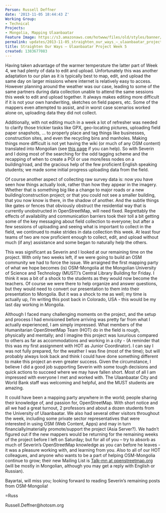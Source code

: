 ```yaml
---
Person: Russell Deffner
date: '2013-11-05 18:44:43 Z'
Working Group:
- Technical
Projects:
- Mongolia, Mapping Ulaanbaatar
Feature Image: https://s3.amazonaws.com/hotwww/files/old/styles/banner/public/DSC01054crop_0.jpg
permalink: updates/2013-11-05_straighten_our_ways_–_ulaanbaatar_project_week_5
title: Straighten Our Ways – Ulaanbaatar Project Week 5
created: 1383677083
---
```

<p>Having taken advantage of the warmer temperature the latter part of Week 4, we had plenty of data to edit and upload. Unfortunately this was another adaptation to our plan as it is typically best to map, edit, and upload the same day on larger missions where internet is relatively easy to access. However planning around the weather was our case, leading to some of the same partners during data collection unable to attend the same sessions this week to edit and upload together. It always makes editing more difficult if it is not your own handwriting, sketches on field papers, etc. Some of the mappers even attempted to assist, and in worst case scenarios worked alone on, uploading data they did not collect.</p><p>Additionally, with not editing much in a week a lot of refresher was needed to clarify those trickier tasks like GPX, geo-locating pictures, uploading field paper snapshots, … to properly place and tag things like businesses, construction sites, and even the recycling bins and manholes. Making things more difficult is not yet having the wiki (or much of any OSM content) translated into Mongolian (see <a href="http://wiki.openstreetmap.org/wiki/MN:%D0%92%D0%B8%D0%BA%D0%B8%D0%9F%D1%80%D0%BE%D0%B5%D0%BA%D1%82_%D0%9C%D0%BE%D0%BD%D0%B3%D0%BE%D0%BB"> this page</a> if you can help). So with Severin and I doing most of the searching for the odd tagging scheme and the recapping of when to create a POI or use more/less nodes on a building/road, and the gracious help of the few proficient English speaking students; we made some initial progress uploading data from the field.</p><p><img class="image-medium" style="float: right; margin-left: 5px; margin-right: 5px;" src="https://s3.amazonaws.com/hotwww/files/old/styles/medium/public/DSC01054crop_0_0.jpg?itok=DXSc2PlD" alt="" style="width:220px;height:190px">Of course another aspect of collecting raw survey data is: now you have seen how things actually look, rather than how they appear in the imagery. Whether that is something big like a change to major roads or a new building/construction project; or that you could not see a smaller building, that you now know is there, in the shadow of another. And the subtle things like gates or fences that obviously obstruct the residential way that is currently unobstructed in OpenStreetMap, will need fixed. Regrettably the effects of availability and communication barriers took their toll a bit getting some of the key messaging about field collection to everyone; but after a few sessions of uploading and seeing what is important to collect in the field, we continued to make strides in data collection this week. At least four teams of two are now proficient enough to collect, edit, and upload without much (if any) assistance and some began to naturally help the others.</p><p>This was significant as Severin and I looked at our remaining time on the project. With only two weeks left, if we were going to build an OSM community we had to force the issue. We arraigned the first mapping party of what we hope becomes (is) OSM-Mongolia at the Mongolian University of Science and Technology (MUST)’s Central Library Building for Friday. I think it was a bit of a shock to the students as they would now become the teachers. Of course we were there to help organize and answer questions, but they would need to convert our presentation to them into their presentation to Mongolia. But it was a shock to me as well; my time is actually up, I’m writing this post back in Colorado, USA - this would be my last day working in Mongolia.</p><p>Although I faced many challenging moments on the project, and the setup and process I had envisioned before arriving was pretty far from what I actually experienced, I am simply impressed. What members of the Humanitarian OpenStreetMap Team (HOT) do in the field is rough, physically and mentally; and I imagine this project was luxurious compared to others as far as accommodations and working in a city - (A reminder that this was my first assignment with HOT as Junior Coordinator). I can say I was not fully prepared, for the weather I was fine (most of the time); but will probably always look back and think I could have done something different to make this project an even greater success. Given the circumstance, I believe I did a good job supporting Severin with some tough decisions and quick actions to succeed where we may have fallen short. Most of all I am impressed with everyone I met and worked with. The Ulaanbaatar City and World Bank staff was welcoming and helpful, and the MUST students are amazing.</p><p><img class="image-medium" style="float: right; margin-left: 5px; margin-right: 5px;" src="https://s3.amazonaws.com/hotwww/files/old/styles/medium/public/DSCN0225crop_0_0.JPG?itok=E1JcpVuy" alt="" style="width:184px;height:220px">It could have been a mapping party anywhere in the world; people sharing their knowledge of, and passion for, OpenStreetMap. With short notice and all we had a great turnout, 2 professors and about a dozen students from the University of Ulaanbaatar. We also had several other visitors throughout the week, including some private sector representatives that were interested in using OSM (Web Content, Apps) and may in turn financially/materially promote/support the project (Asia Server?). We hadn’t figured out if the new mappers would be returning for the remaining weeks of the project before I left on Saturday; but for all of you – try to absorb as much of Severin’s OpenStreetMap knowledge as you can before he leaves - it was a pleasure working with, and learning from you. Also to all of our HOT colleagues, and anyone who wants to be a part of helping OSM-Mongolia continue to grow; their new Mailing List is <a href="http://lists.openstreetmap.org/listinfo/talk-mn">Talk-mn at openstreetmap.org</a> (will be mostly in Mongolian, although you may get a reply with English or Russian).</p><p>Bayartai, will miss you; looking forward to reading Severin’s remaining posts from OSM-Mongolia!</p><p>=Russ</p><p>Russell.Deffner@hotosm.org</p>
